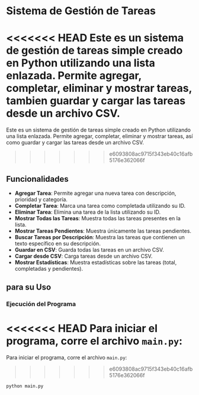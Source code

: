 # Sistema de Gestión de Tareas

<<<<<<< HEAD
Este es un sistema de gestión de tareas simple creado en Python utilizando una lista enlazada. Permite agregar, completar, eliminar y mostrar tareas, tambien  guardar y cargar las tareas desde un archivo CSV.
=======
Este es un sistema de gestión de tareas simple creado en Python utilizando una lista enlazada. Permite agregar, completar, eliminar y mostrar tareas, así como guardar y cargar las tareas desde un archivo CSV.
>>>>>>> e6093808ac9715f343eb40c16afb5176e362066f

## Funcionalidades

- **Agregar Tarea**: Permite agregar una nueva tarea con descripción, prioridad y categoría.
- **Completar Tarea**: Marca una tarea como completada utilizando su ID.
- **Eliminar Tarea**: Elimina una tarea de la lista utilizando su ID.
- **Mostrar Todas las Tareas**: Muestra todas las tareas presentes en la lista.
- **Mostrar Tareas Pendientes**: Muestra únicamente las tareas pendientes.
- **Buscar Tareas por Descripción**: Muestra las tareas que contienen un texto específico en su descripción.
- **Guardar en CSV**: Guarda todas las tareas en un archivo CSV.
- **Cargar desde CSV**: Carga tareas desde un archivo CSV.
- **Mostrar Estadísticas**: Muestra estadísticas sobre las tareas (total, completadas y pendientes).

## para su Uso

### Ejecución del Programa

<<<<<<< HEAD
Para iniciar el programa, corre el archivo `main.py`:
=======
Para iniciar el programa,  corre el archivo `main.py`:
>>>>>>> e6093808ac9715f343eb40c16afb5176e362066f

```bash
python main.py
